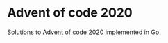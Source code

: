 # Advent of code 2020

Solutions to [Advent of code 2020](https://adventofcode.com/2020) implemented in Go.
